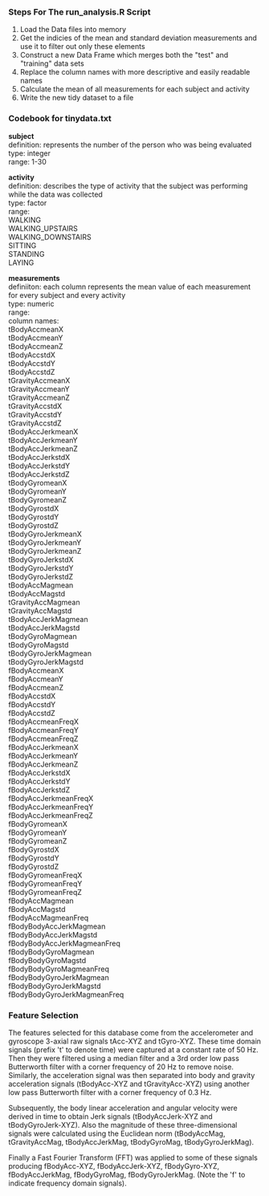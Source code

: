 ### Steps For The run_analysis.R Script

1. Load the Data files into memory
2. Get the indicies of the mean and standard deviation measurements and use it to filter out only these elements
3. Construct a new Data Frame which merges both the "test" and "training" data sets
4. Replace the column names with more descriptive and easily readable names
5. Calculate the mean of all measurements for each subject and activity
6. Write the new tidy dataset to a file


### Codebook for tinydata.txt

**subject**  
	definition: represents the number of the person who was being evaluated  
	type: integer  
	range: 1-30  
	
**activity**  
	definition: describes the type of activity that the subject was performing while the data was collected  
	type: factor  
	range:  
		WALKING  
		WALKING_UPSTAIRS  
		WALKING_DOWNSTAIRS  
		SITTING  
		STANDING  
		LAYING  

**measurements**  
	definiiton: each column represents the mean value of each measurement for every subject and every activity  
	type: numeric  
	range:  
	column names:  
		tBodyAccmeanX  
		tBodyAccmeanY  
		tBodyAccmeanZ  
		tBodyAccstdX  
		tBodyAccstdY  
		tBodyAccstdZ  
		tGravityAccmeanX  
		tGravityAccmeanY  
		tGravityAccmeanZ  
		tGravityAccstdX  
		tGravityAccstdY  
		tGravityAccstdZ  
		tBodyAccJerkmeanX  
		tBodyAccJerkmeanY  
		tBodyAccJerkmeanZ  
		tBodyAccJerkstdX  
		tBodyAccJerkstdY  
		tBodyAccJerkstdZ  
		tBodyGyromeanX  
		tBodyGyromeanY  
		tBodyGyromeanZ  
		tBodyGyrostdX  
		tBodyGyrostdY  
		tBodyGyrostdZ  
		tBodyGyroJerkmeanX  
		tBodyGyroJerkmeanY  
		tBodyGyroJerkmeanZ  
		tBodyGyroJerkstdX  
		tBodyGyroJerkstdY  
		tBodyGyroJerkstdZ  
		tBodyAccMagmean  
		tBodyAccMagstd  
		tGravityAccMagmean  
		tGravityAccMagstd  
		tBodyAccJerkMagmean  
		tBodyAccJerkMagstd  
		tBodyGyroMagmean  
		tBodyGyroMagstd  
		tBodyGyroJerkMagmean  
		tBodyGyroJerkMagstd  
		fBodyAccmeanX  
		fBodyAccmeanY  
		fBodyAccmeanZ  
		fBodyAccstdX  
		fBodyAccstdY  
		fBodyAccstdZ  
		fBodyAccmeanFreqX  
		fBodyAccmeanFreqY  
		fBodyAccmeanFreqZ  
		fBodyAccJerkmeanX  
		fBodyAccJerkmeanY  
		fBodyAccJerkmeanZ  
		fBodyAccJerkstdX  
		fBodyAccJerkstdY  
		fBodyAccJerkstdZ  
		fBodyAccJerkmeanFreqX  
		fBodyAccJerkmeanFreqY  
		fBodyAccJerkmeanFreqZ  
		fBodyGyromeanX  
		fBodyGyromeanY  
		fBodyGyromeanZ  
		fBodyGyrostdX  
		fBodyGyrostdY  
		fBodyGyrostdZ  
		fBodyGyromeanFreqX  
		fBodyGyromeanFreqY  
		fBodyGyromeanFreqZ  
		fBodyAccMagmean  
		fBodyAccMagstd  
		fBodyAccMagmeanFreq  
		fBodyBodyAccJerkMagmean  
		fBodyBodyAccJerkMagstd  
		fBodyBodyAccJerkMagmeanFreq  
		fBodyBodyGyroMagmean  
		fBodyBodyGyroMagstd  
		fBodyBodyGyroMagmeanFreq  
		fBodyBodyGyroJerkMagmean  
		fBodyBodyGyroJerkMagstd  
		fBodyBodyGyroJerkMagmeanFreq  

		
### Feature Selection

The features selected for this database come from the accelerometer and gyroscope 3-axial raw signals tAcc-XYZ and tGyro-XYZ. These time domain signals (prefix 't' to denote time) were captured at a constant rate of 50 Hz. Then they were filtered using a median filter and a 3rd order low pass Butterworth filter with a corner frequency of 20 Hz to remove noise. Similarly, the acceleration signal was then separated into body and gravity acceleration signals (tBodyAcc-XYZ and tGravityAcc-XYZ) using another low pass Butterworth filter with a corner frequency of 0.3 Hz.

Subsequently, the body linear acceleration and angular velocity were derived in time to obtain Jerk signals (tBodyAccJerk-XYZ and tBodyGyroJerk-XYZ). Also the magnitude of these three-dimensional signals were calculated using the Euclidean norm (tBodyAccMag, tGravityAccMag, tBodyAccJerkMag, tBodyGyroMag, tBodyGyroJerkMag). 

Finally a Fast Fourier Transform (FFT) was applied to some of these signals producing fBodyAcc-XYZ, fBodyAccJerk-XYZ, fBodyGyro-XYZ, fBodyAccJerkMag, fBodyGyroMag, fBodyGyroJerkMag. (Note the 'f' to indicate frequency domain signals). 
